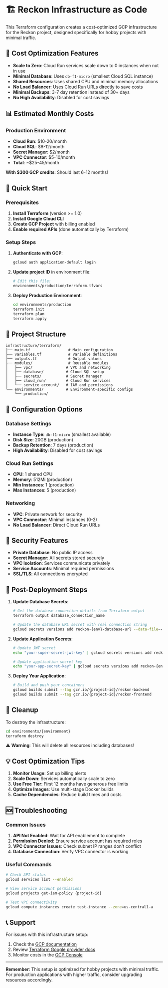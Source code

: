 # 🏗️ Reckon Infrastructure as Code

This Terraform configuration creates a cost-optimized GCP infrastructure for the Reckon project, designed specifically for hobby projects with minimal traffic.

## 🎯 Cost Optimization Features

- **Scale to Zero**: Cloud Run services scale down to 0 instances when not in use
- **Minimal Database**: Uses `db-f1-micro` (smallest Cloud SQL instance)
- **Shared Resources**: Uses shared CPU and minimal memory allocations
- **No Load Balancer**: Uses Cloud Run URLs directly to save costs
- **Minimal Backups**: 3-7 day retention instead of 30+ days
- **No High Availability**: Disabled for cost savings

## 📊 Estimated Monthly Costs

### Production Environment
- **Cloud Run**: $10-20/month
- **Cloud SQL**: $8-12/month
- **Secret Manager**: $2/month
- **VPC Connector**: $5-10/month
- **Total**: ~$25-45/month

**With $300 GCP credits**: Should last 6-12 months!

## 🚀 Quick Start

### Prerequisites

1. **Install Terraform** (version >= 1.0)
2. **Install Google Cloud CLI**
3. **Create GCP Project** with billing enabled
4. **Enable required APIs** (done automatically by Terraform)

### Setup Steps

1. **Authenticate with GCP**:
   ```bash
   gcloud auth application-default login
   ```

2. **Update project ID** in environment file:
   ```bash
   # Edit this file:
   environments/production/terraform.tfvars
   ```

3. **Deploy Production Environment**:
   ```bash
   cd environments/production
   terraform init
   terraform plan
   terraform apply
   ```

## 📁 Project Structure

```
infrastructure/terraform/
├── main.tf                 # Main configuration
├── variables.tf            # Variable definitions
├── outputs.tf              # Output values
├── modules/                # Reusable modules
│   ├── vpc/               # VPC and networking
│   ├── database/          # Cloud SQL setup
│   ├── secrets/           # Secret Manager
│   ├── cloud_run/         # Cloud Run services
│   └── service_account/   # IAM and permissions
└── environments/          # Environment-specific configs
    └── production/
```

## 🔧 Configuration Options

### Database Settings
- **Instance Type**: `db-f1-micro` (smallest available)
- **Disk Size**: 20GB (production)
- **Backup Retention**: 7 days (production)
- **High Availability**: Disabled for cost savings

### Cloud Run Settings
- **CPU**: 1 shared CPU
- **Memory**: 512Mi (production)
- **Min Instances**: 1 (production)
- **Max Instances**: 5 (production)

### Networking
- **VPC**: Private network for security
- **VPC Connector**: Minimal instances (0-2)
- **No Load Balancer**: Direct Cloud Run URLs

## 🔐 Security Features

- **Private Database**: No public IP access
- **Secret Manager**: All secrets stored securely
- **VPC Isolation**: Services communicate privately
- **Service Accounts**: Minimal required permissions
- **SSL/TLS**: All connections encrypted

## 📝 Post-Deployment Steps

1. **Update Database Secrets**:
   ```bash
   # Get the database connection details from Terraform output
   terraform output database_connection_name
   
   # Update the database URL secret with real connection string
   gcloud secrets versions add reckon-{env}-database-url --data-file=-
   ```

2. **Update Application Secrets**:
   ```bash
   # Update JWT secret
   echo "your-super-secret-jwt-key" | gcloud secrets versions add reckon-{env}-jwt-secret --data-file=-
   
   # Update application secret key
   echo "your-app-secret-key" | gcloud secrets versions add reckon-{env}-secret-key --data-file=-
   ```

3. **Deploy Your Application**:
   ```bash
   # Build and push your containers
   gcloud builds submit --tag gcr.io/{project-id}/reckon-backend
   gcloud builds submit --tag gcr.io/{project-id}/reckon-frontend
   ```

## 🧹 Cleanup

To destroy the infrastructure:
```bash
cd environments/{environment}
terraform destroy
```

⚠️ **Warning**: This will delete all resources including databases!

## 💡 Cost Optimization Tips

1. **Monitor Usage**: Set up billing alerts
2. **Scale Down**: Services automatically scale to zero
3. **Use Free Tier**: First 12 months have generous free limits
4. **Optimize Images**: Use multi-stage Docker builds
5. **Cache Dependencies**: Reduce build times and costs

## 🆘 Troubleshooting

### Common Issues

1. **API Not Enabled**: Wait for API enablement to complete
2. **Permission Denied**: Ensure service account has required roles
3. **VPC Connector Issues**: Check subnet IP ranges don't conflict
4. **Database Connection**: Verify VPC connector is working

### Useful Commands

```bash
# Check API status
gcloud services list --enabled

# View service account permissions
gcloud projects get-iam-policy {project-id}

# Test VPC connectivity
gcloud compute instances create test-instance --zone=us-central1-a
```

## 📞 Support

For issues with this infrastructure setup:
1. Check the [GCP documentation](https://cloud.google.com/docs)
2. Review [Terraform Google provider docs](https://registry.terraform.io/providers/hashicorp/google/latest/docs)
3. Monitor costs in the [GCP Console](https://console.cloud.google.com/billing)

---

**Remember**: This setup is optimized for hobby projects with minimal traffic. For production applications with higher traffic, consider upgrading resources accordingly. 